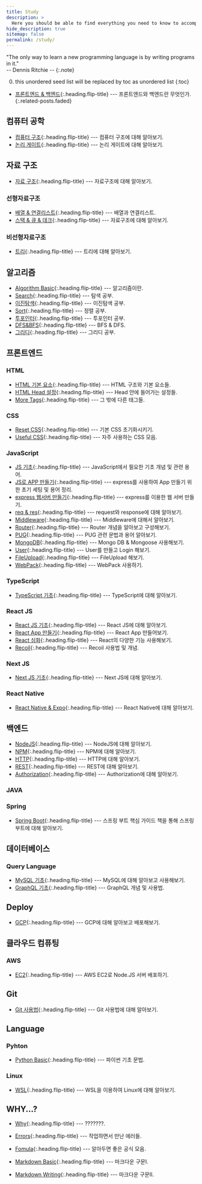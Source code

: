 ```yaml
---
title: Study
description: >
  Here you should be able to find everything you need to know to accomplish the most common tasks when blogging with Hydejack.
hide_description: true
sitemap: false
permalink: /study/
---
```


"The only way to learn a new programming language is by writing programs in it."<br> 
-- Dennis Ritchie --
{:.note}

0. this unordered seed list will be replaced by toc as unordered list 
{:toc}


* [프론트엔드 & 백엔드]{:.heading.flip-title} --- 프론트엔드와 백엔드란 무엇인가.
{:.related-posts.faded}

## 컴퓨터 공학
* [컴퓨터 구조]{:.heading.flip-title} --- 컴퓨터 구조에 대해 알아보기. 
* [논리 게이트]{:.heading.flip-title} --- 논리 게이트에 대해 알아보기. 

## 자료 구조

* [자료 구조]{:.heading.flip-title} --- 자료구조에 대해 알아보기. 

### 선형자료구조
* [배열 & 연결리스트]{:.heading.flip-title} --- 배열과 연결리스트.
* [스택 & 큐 & 데크]{:.heading.flip-title} --- 자료구조에 대해 알아보기.

### 비선형자료구조
* [트리]{:.heading.flip-title} --- 트리에 대해 알아보기.

## 알고리즘
* [Algorithm Basic]{:.heading.flip-title} --- 알고리즘이란.
* [Search]{:.heading.flip-title} --- 탐색 공부. 
* [이진탐색]{:.heading.flip-title} --- 이진탐색 공부. 
* [Sort]{:.heading.flip-title} --- 정렬 공부. 
* [투포인터]{:.heading.flip-title} --- 투포인터 공부. 
* [DFS&BFS]{:.heading.flip-title} --- BFS & DFS.
* [그리디]{:.heading.flip-title} --- 그리디 공부.

## 프론트엔드
### HTML
* [HTML 기본 요소]{:.heading.flip-title} --- HTML 구조와 기본 요소들.
* [HTML Head 설정]{:.heading.flip-title} --- Head 안에 들어가는 설정들.
* [More Tags]{:.heading.flip-title} --- 그 밖에 다른 태그들.

### CSS
* [Reset CSS]{:.heading.flip-title} --- 기본 CSS 초기화시키기.
* [Useful CSS]{:.heading.flip-title} --- 자주 사용하는 CSS 모음.

### JavaScript
* [JS 기초]{:.heading.flip-title} --- JavaScript에서 필요한 기초 개념 및 관련 용어.
* [JS로 APP 만들기]{:.heading.flip-title} --- express를 사용하여 App 만들기 위한 초기 세팅 및 용어 정리.
* [express 웹서버 만들기]{:.heading.flip-title} --- express를 이용한 웹 서버 만들기.
* [req & res]{:.heading.flip-title} --- request와 response에 대해 알아보기.
* [Middleware]{:.heading.flip-title} --- Middleware에 대해서 알아보기.
* [Router]{:.heading.flip-title} --- Router 개념을 알아보고 구성해보기.
* [PUG]{:.heading.flip-title} --- PUG 관련 문법과 용어 알아보기.
* [MongoDB]{:.heading.flip-title} --- Mongo DB & Mongoose 사용해보기.
* [User]{:.heading.flip-title} --- User를 만들고 Login 해보기.
* [FileUpload]{:.heading.flip-title} --- FileUpload 해보기.
* [WebPack]{:.heading.flip-title} --- WebPack 사용하기.

### TypeScript
* [TypeScript 기초]{:.heading.flip-title} --- TypeScript에 대해 알아보기.

### React JS
* [React JS 기초]{:.heading.flip-title} --- React JS에 대해 알아보기.
* [React App 만들기]{:.heading.flip-title} --- React App 만들어보기.
* [React 심화]{:.heading.flip-title} --- React의 다양한 기능 사용해보기.
* [Recoil]{:.heading.flip-title} --- Recoil 사용법 및 개념.

### Next JS
* [Next JS 기초]{:.heading.flip-title} --- Next JS에 대해 알아보기.

### React Native
* [React Native & Expo]{:.heading.flip-title} --- React Native에 대해 알아보기.

## 백엔드
* [NodeJS]{:.heading.flip-title} --- NodeJS에 대해 알아보기.
* [NPM]{:.heading.flip-title} --- NPM에 대해 알아보기.
* [HTTP]{:.heading.flip-title} --- HTTP에 대해 알아보기.
* [REST]{:.heading.flip-title} --- REST에 대해 알아보기.
* [Authorization]{:.heading.flip-title} --- Authorization에 대해 알아보기.

### JAVA

### Spring
* [Spring Boot]{:.heading.flip-title} --- 스프링 부트 핵심 가이드 책을 통해 스프링 부트에 대해 알아보기.

## 데이터베이스

### Query Language
* [MySQL 기초]{:.heading.flip-title} --- MySQL에 대해 알아보고 사용해보기. 
* [GraphQL 기초]{:.heading.flip-title} --- GraphQL 개념 및 사용법.

## Deploy
* [GCP]{:.heading.flip-title} --- GCP에 대해 알아보고 배포해보기. 

## 클라우드 컴퓨팅
### AWS
* [EC2]{:.heading.flip-title} --- AWS EC2로 Node.JS 서버 배포하기. 

## Git
* [Git 사용법]{:.heading.flip-title} --- Git 사용법에 대해 알아보기. 

## Language
### Pyhton
* [Python Basic]{:.heading.flip-title} --- 파이썬 기초 문법.

### Linux
* [WSL]{:.heading.flip-title} --- WSL을 이용하여 Linux에 대해 알아보기. 

## WHY...?
* [Why]{:.heading.flip-title} --- ???????.
* [Errors]{:.heading.flip-title} --- 작업하면서 만난 에러들.
* [Fomula]{:.heading.flip-title} --- 알아두면 좋은 공식 모음.

* [Markdown Basic]{:.heading.flip-title} --- 마크다운 구문I.
* [Markdown Writing]{:.heading.flip-title} --- 마크다운 구문II.







<!-- 컴퓨터 공학 -->
[컴퓨터 구조]: [컴퓨터공학]01컴퓨터구조.md
[논리 게이트]: [컴퓨터공학]02논리게이트.md

<!-- Front-end & Back-end --->
[프론트엔드 & 백엔드]: 2024-02-16-front&back.md

<!-- Data Structrue -->
[자료 구조]: 2024-02-18-자료구조.md
<!-- 선형 자료구조 -->
[배열 & 연결리스트]: 2024-02-19-배열&연결리스트.md
[스택 & 큐 & 데크]: 2024-02-22-큐&스택&데크.md

<!-- 비선형 자료구조 -->
[트리]:2024-02-23-트리.md

<!-- Algorithm -->
[Algorithm Basic]: 2022-04-01-algorithm-basic.md
[Sort]: 2022-05-02-sort.md
[Search]: 2022-05-01-search.md
[이진탐색]: 2024-02-24-이진탐색.md
[투포인터]: 2024-02-26-투포인터.md
[DFS&BFS]: 2022-04-03-dfs&bfs.md
[그리디]: 2024-03-01-그리디.md

<!-- ------------------------ -->

<!-- HTML -->
[HTML 기본 요소]: 2020-06-01-html기초I.md
[HTML Head 설정]: 2020-06-02-html기초II.md
[More Tags]: 2020-06-03-html기초III.md

<!-- CSS -->
[Reset CSS]: 2020-07-01-reset.md
[Useful CSS]: 2020-07-02-usefulCss.md

<!-- JavaScript -->
[JS 기초]: 2020-12-30-js기초.md
[JS로 APP 만들기]: 2020-12-31-fullstackBasic.md
[express 웹서버 만들기]: 2021-01-01-express.md
[req & res]: 2021-01-02-req&res.md
[Middleware]: 2021-01-03-middleware.md
[Router]: 2021-01-04-router.md
[PUG]: 2021-01-05-pug.md
[MongoDB]: 2021-01-06-mongoDB.md
[User]: 2021-01-07-user.md
[FileUpload]: 2021-01-08-fileUpload.md
[WebPack]: 2021-01-09-webpack.md

<!-- ------------------------ -->

<!-- TS 기초 -->
[TypeScript 기초]: 2021-02-01-ts기초.md

<!-- React JS -->
[React JS 기초]: 2021-07-01-reactJS기초.md
[React App 만들기]: 2021-07-02-reactApp.md
[React 심화]: 2021-07-03-reactMaster.md
[Recoil]: 2021-07-04-recoil.md

<!-- Next JS -->
[Next JS 기초]: 2022-07-01-NextJS기초.md

<!-- React Native -->
[React Native & Expo]: 2022-11-01-reactNative&Expo.md

<!-- Back-end -->
[NodeJS]: 2022-09-15-nodeJs.md
[NPM]: 2022-09-16-npm.md
[HTTP]: 2022-09-17-http.md
[REST]: 2022-09-18-rest.md
[Authorization]: 2022-09-19-authorization.md

<!-- Spring -->
[Spring Boot]: [Spring]스프링부트_핵심_가이드_01.md

<!-- DB -->

<!-- Deploy -->
[GCP]: 2023-03-01-GCP.md
<!-- AWS -->
[EC2]: 2022-09-01-ec2.md


<!-- Language -->
<!-- Python -->
[Python Basic]: 2022-03-01-python-basic.md

<!-- Java -->

<!-- Linux -->
[WSL]: 2022-01-01-wsl.md

<!-- Query Language -->
[MySQL 기초]: 2023-01-03-mysql.md
[GraphQL 기초]: 2022-10-01-graphql.md

<!-- ------------------------ -->

<!-- Git -->
[Git 사용법]: 2022-09-01-git.md

<!-- ------------------------ -->

<!-- Error -->
[Errors]: 2022-12-25-error.md
[Markdown Basic]: basics.md
[Markdown Writing]: writing.md


<!-- Computer Science -->
[Why]: [WHY]why.md
[Fomula]: [WHY]fomula.md